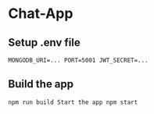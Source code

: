 # Chat-App

## Setup .env file
`MONGODB_URI=...
PORT=5001
JWT_SECRET=...
`
## Build the app
`npm run build
Start the app
npm start
`
